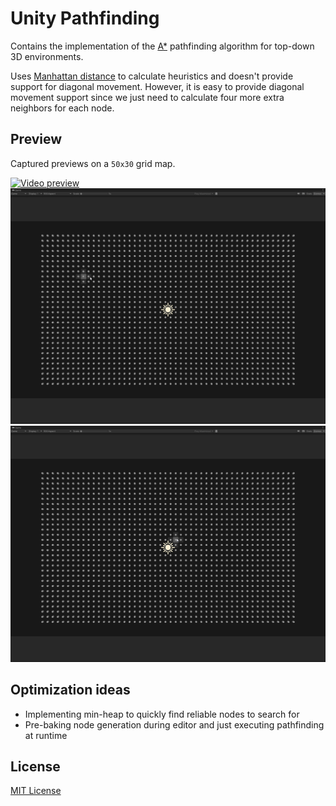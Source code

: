 # Unity Pathfinding

Contains the implementation of the [A*](https://en.wikipedia.org/wiki/A*_search_algorithm) pathfinding algorithm for
top-down 3D environments.

Uses [Manhattan distance](https://xlinux.nist.gov/dads/HTML/manhattanDistance.html) to calculate heuristics and doesn't
provide support for diagonal movement. However, it is easy to
provide diagonal movement support since we just need to calculate four more extra neighbors for each node.

## Preview

Captured previews on a ``50x30`` grid map.

[![Video preview](https://img.youtube.com/vi/koZuPMJewcQ/0.jpg)](https://www.youtube.com/watch?v=koZuPMJewcQ)
![First preview](https://github.com/iozsaygi/unity-pathfinding/blob/main/Media/FirstPreview.gif)
![Second preview](https://github.com/iozsaygi/unity-pathfinding/blob/main/Media/SecondPreview.gif)

## Optimization ideas

- Implementing min-heap to quickly find reliable nodes to search for
- Pre-baking node generation during editor and just executing pathfinding at runtime

## License

[MIT License](https://github.com/iozsaygi/unity-pathfinding/blob/main/LICENSE)